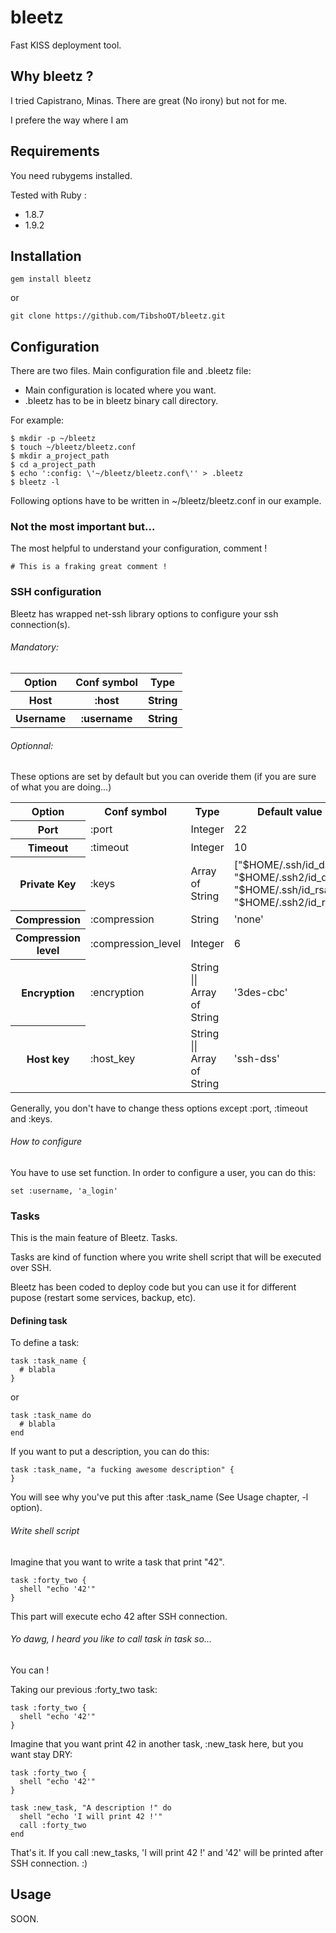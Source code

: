# bleetz

Fast KISS deployment tool.

## Why bleetz ?

I tried Capistrano, Minas. There are great (No irony) but not for me.

I prefere the way where I am 

## Requirements

You need rubygems installed.

Tested with Ruby :

* 1.8.7
* 1.9.2

## Installation

    gem install bleetz

or

    git clone https://github.com/TibshoOT/bleetz.git

## Configuration

There are two files. Main configuration file and .bleetz file:

* Main configuration is located where you want.
* .bleetz has to be in bleetz binary call directory.

For example:

    $ mkdir -p ~/bleetz
    $ touch ~/bleetz/bleetz.conf
    $ mkdir a_project_path
    $ cd a_project_path
    $ echo ':config: \'~/bleetz/bleetz.conf\'' > .bleetz
    $ bleetz -l

Following options have to be written in ~/bleetz/bleetz.conf in our example.

### Not the most important but...

The most helpful to understand your configuration, comment !

    # This is a fraking great comment !

### SSH configuration

Bleetz has wrapped net-ssh library options to configure your ssh connection(s).

###### Mandatory:

<table>
  <tr>
    <th>Option</th>
    <th>Conf symbol</th>
    <th>Type</th>
  </tr>
  <tr>
    <th>Host</th>
    <th>:host</th>
    <th>String</th>
  </tr>
  <tr>
    <th>Username</th>
    <th>:username</th>
    <th>String</th>
  </tr>
</table>

###### Optionnal:

These options are set by default but you can overide them (if you are sure of what you are doing...)

<table>
  <tr>
    <th>Option</th>
    <th>Conf symbol</th>
    <th>Type</th>
    <th>Default value</th>
  </tr>
  <tr>
    <th>Port</th>
    <td>:port</td>
    <td>Integer</td>
    <td>22</td>
  </tr>
  <tr>
    <th>Timeout</th>
    <td>:timeout</td>
    <td>Integer</td>
    <td>10</td>
  </tr>
  <tr>
    <th>Private Key</th>
    <td>:keys</td>
    <td>Array of String</td>
    <td>["$HOME/.ssh/id_dsa", "$HOME/.ssh2/id_dsa", "$HOME/.ssh/id_rsa", "$HOME/.ssh2/id_rsa"]</td>
  </tr>
  <tr>
    <th>Compression</th>
    <td>:compression</td>
    <td>String</td>
    <td>'none'</td>
  </tr>
  <tr>
    <th>Compression level</th>
    <td>:compression_level</td>
    <td>Integer</td>
    <td>6</td>
  </tr>
  <tr>
    <th>Encryption</th>
    <td>:encryption</td>
    <td>String || Array of String</td>
    <td>'3des-cbc'</td>
  </tr>
  <tr>
    <th>Host key</th>
    <td>:host_key</td>
    <td>String || Array of String</td>
    <td>'ssh-dss'</td>
  </tr>
</table>

Generally, you don't have to change thess options except :port, :timeout and :keys.

###### How to configure

You have to use set function. In order to configure a user, you can do this:

    set :username, 'a_login'

### Tasks

This is the main feature of Bleetz. Tasks.

Tasks are kind of function where you write shell script that will be executed over SSH.

Bleetz has been coded to deploy code but you can use it for different pupose (restart some services, backup, etc).

#### Defining task

To define a task:

    task :task_name {
      # blabla
    }

or

    task :task_name do
      # blabla
    end

If you want to put a description, you can do this:

    task :task_name, "a fucking awesome description" {
    }

You will see why you've put this after :task_name (See Usage chapter, -l option).

###### Write shell script

Imagine that you want to write a task that print "42".

    task :forty_two {
      shell "echo '42'"
    }

This part will execute echo 42 after SSH connection.


###### Yo dawg, I heard you like to call task in task so...

You can !

Taking our previous :forty_two task:

    task :forty_two {
      shell "echo '42'"
    }

Imagine that you want print 42 in another task, :new_task here, but you want stay DRY:

    task :forty_two {
      shell "echo '42'"
    }

    task :new_task, "A description !" do
      shell "echo 'I will print 42 !'"
      call :forty_two
    end

That's it. If you call :new_tasks, 'I will print 42 !' and '42' will be printed after SSH connection. :)

## Usage

SOON.
